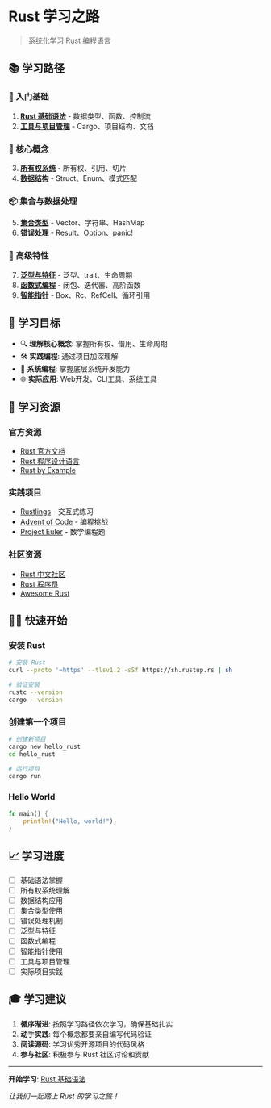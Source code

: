 # Rust 学习之路

> 系统化学习 Rust 编程语言

## 📚 学习路径

### 🚀 入门基础

1. [**Rust 基础语法**](./basic-syntax.md) - 数据类型、函数、控制流
2. [**工具与项目管理**](./tools-and-project.md) - Cargo、项目结构、文档

### 🔑 核心概念

3. [**所有权系统**](./ownership.md) - 所有权、引用、切片
4. [**数据结构**](./data-structures.md) - Struct、Enum、模式匹配

### 📦 集合与数据处理

5. [**集合类型**](./collections.md) - Vector、字符串、HashMap
6. [**错误处理**](./error-handling.md) - Result、Option、panic!

### 🎯 高级特性

7. [**泛型与特征**](./generics-and-traits.md) - 泛型、trait、生命周期
8. [**函数式编程**](./functional-programming.md) - 闭包、迭代器、高阶函数
9. [**智能指针**](./smart-pointers.md) - Box、Rc、RefCell、循环引用

## 🎯 学习目标

- 🔍 **理解核心概念**: 掌握所有权、借用、生命周期
- 🛠️ **实践编程**: 通过项目加深理解
- 🚀 **系统编程**: 掌握底层系统开发能力
- 🌐 **实际应用**: Web开发、CLI工具、系统工具

## 📖 学习资源

### 官方资源
- [Rust 官方文档](https://doc.rust-lang.org/)
- [Rust 程序设计语言](https://kaisery.github.io/trpl-zh-cn/)
- [Rust by Example](https://doc.rust-lang.org/rust-by-example/)

### 实践项目
- [Rustlings](https://github.com/rust-lang/rustlings) - 交互式练习
- [Advent of Code](https://adventofcode.com/) - 编程挑战
- [Project Euler](https://projecteuler.net/) - 数学编程题

### 社区资源
- [Rust 中文社区](https://rust-lang-cn.org/)
- [Rust 程序员](https://rustcc.cn/)
- [Awesome Rust](https://github.com/rust-unofficial/awesome-rust)

## 🏃‍♂️ 快速开始

### 安装 Rust

```bash
# 安装 Rust
curl --proto '=https' --tlsv1.2 -sSf https://sh.rustup.rs | sh

# 验证安装
rustc --version
cargo --version
```

### 创建第一个项目

```bash
# 创建新项目
cargo new hello_rust
cd hello_rust

# 运行项目
cargo run
```

### Hello World

```rust
fn main() {
    println!("Hello, world!");
}
```

## 📈 学习进度

- [ ] 基础语法掌握
- [ ] 所有权系统理解
- [ ] 数据结构应用
- [ ] 集合类型使用
- [ ] 错误处理机制
- [ ] 泛型与特征
- [ ] 函数式编程
- [ ] 智能指针使用
- [ ] 工具与项目管理
- [ ] 实际项目实践

## 🎓 学习建议

1. **循序渐进**: 按照学习路径依次学习，确保基础扎实
2. **动手实践**: 每个概念都要亲自编写代码验证
3. **阅读源码**: 学习优秀开源项目的代码风格
4. **参与社区**: 积极参与 Rust 社区讨论和贡献

---

**开始学习**: [Rust 基础语法](./basic-syntax.md)

*让我们一起踏上 Rust 的学习之旅！* 